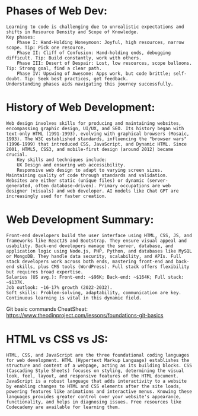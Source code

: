 # Phases of Web Dev:

    Learning to code is challenging due to unrealistic expectations and shifts in Resource Density and Scope of Knowledge.
    Key phases:
        Phase I: Hand-Holding Honeymoon: Joyful, high resources, narrow scope. Tip: Pick one resource.
        Phase II: Cliff of Confusion: Hand-holding ends, debugging difficult. Tip: Build constantly, work with others.
        Phase III: Desert of Despair: Lost, low resources, scope balloons. Tip: Strong goal, find a clear path.
        Phase IV: Upswing of Awesome: Apps work, but code brittle; self-doubt. Tip: Seek best practices, get feedback.
    Understanding phases aids navigating this journey successfully.

# History of Web Development:

    Web design involves skills for producing and maintaining websites, encompassing graphic design, UI/UX, and SEO. Its history began with text-only HTML (1991-1993), evolving with graphical browsers (Mosaic, 1993). The W3C established standards, influencing the "browser wars" (1996-1999) that introduced CSS, JavaScript, and Dynamic HTML. Since 2001, HTML5, CSS3, and mobile-first design (around 2012) became crucial.
        Key skills and techniques include:
        UX Design and ensuring web accessibility.
        Responsive web design to adapt to varying screen sizes.
    Maintaining quality of code through standards and validation.
    Websites are either static (unique files) or dynamic (server-generated, often database-driven). Primary occupations are web designer (visuals) and web developer. AI models like Chat GPT are increasingly used for faster creation.

# Web Development Summary:

    Front-end developers build the user interface using HTML, CSS, JS, and frameworks like ReactJS and Bootstrap. They ensure visual appeal and usability. Back-end developers manage the server, database, and application logic using Node.js, PHP, Python, and databases like MySQL or MongoDB. They handle data security, scalability, and APIs. Full stack developers work across both ends, mastering front-end and back-end skills, plus CMS tools (WordPress). Full stack offers flexibility but requires broad expertise.
    Salaries (US avg.): Front-end: ~$96K; Back-end: ~$164K; Full stack: ~$137K.
    Job outlook: ~16-17% growth (2022-2032).
    Soft skills: Problem-solving, adaptability, communication are key.
    Continuous learning is vital in this dynamic field.

Git basic commands CheatSheat: https://www.theodinproject.com/lessons/foundations-git-basics

# HTML vs CSS vs JS:

    HTML, CSS, and JavaScript are the three foundational coding languages for web development. HTML (Hypertext Markup Language) establishes the structure and content of a webpage, acting as its building blocks. CSS (Cascading Style Sheets) focuses on styling, determining the visual look, feel, layout, and responsive features of the HTML document. JavaScript is a robust language that adds interactivity to a website by enabling changes to HTML and CSS elements after the site loads, powering features like animations and interactive menus. Knowing these languages provides greater control over your website's appearance, functionality, and helps in diagnosing issues. Free resources like Codecademy are available for learning them.
